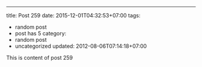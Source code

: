 ---
title: Post 259
date: 2015-12-01T04:32:53+07:00
tags:
  - random post
  - post has 5
category:
  - random post
  - uncategorized
updated: 2012-08-06T07:14:18+07:00

This is content of post 259